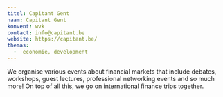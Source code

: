 ```yaml
---
titel: Capitant Gent
naam: Capitant Gent
konvent: wvk
contact: info@capitant.be
website: https://capitant.be/
themas:
  -  economie, development
---
```


We organise various events about financial markets that include debates, workshops, guest lectures, professional networking events and so much more! On top of all this, we go on international finance trips together.
